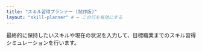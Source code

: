 ```yaml
---
title: "スキル習得プランナー (試作版)"
layout: "skill-planner" # ← この行を有効にする
---
```


最終的に保持したいスキルや現在の状況を入力して、目標職業までのスキル習得シミュレーションを行います。